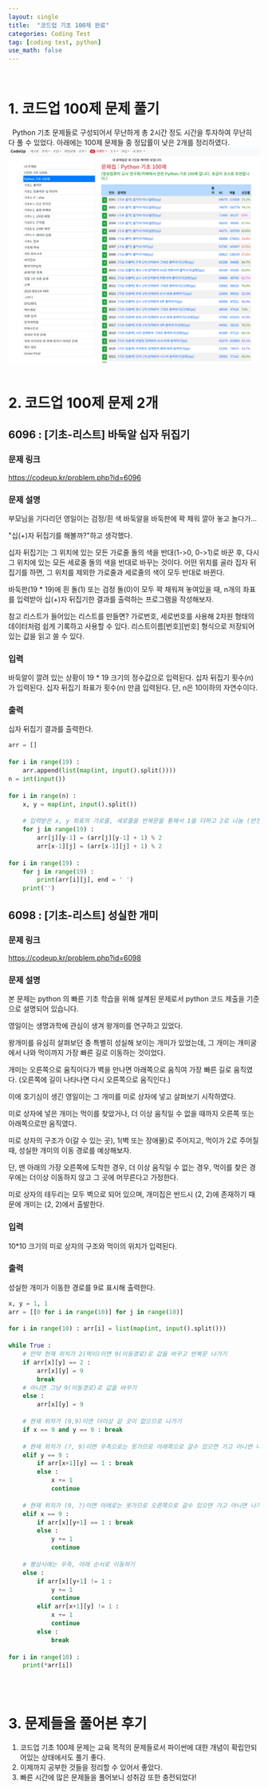 ```yaml
---
layout: single
title:  "코드업 기초 100제 완료"
categories: Coding Test
tag: [coding test, python]
use_math: false
---
```

<br>

# 1. 코드업 100제 문제 풀기
&nbsp; Python 기초 문제들로 구성되어서 무난하게 총 2시간 정도 시간을 투자하여 무난히 다 풀 수 있었다. 아래에는 100제 문제들 중 정답률이 낮은 2개를 정리하였다.
![](/images/20230415_1.png)
<br><br>

# 2. 코드업 100제 문제 2개
## 6096 : [기초-리스트] 바둑알 십자 뒤집기
### 문제 링크
<https://codeup.kr/problem.php?id=6096>

### 문제 설명
부모님을 기다리던 영일이는 검정/흰 색 바둑알을 바둑판에 꽉 채워 깔아 놓고 놀다가...

"십(+)자 뒤집기를 해볼까?"하고 생각했다.

십자 뒤집기는
그 위치에 있는 모든 가로줄 돌의 색을 반대(1->0, 0->1)로 바꾼 후, 
다시 그 위치에 있는 모든 세로줄 돌의 색을 반대로 바꾸는 것이다.
어떤 위치를 골라 집자 뒤집기를 하면, 그 위치를 제외한 가로줄과 세로줄의 색이 모두 반대로 바뀐다.

바둑판(19 * 19)에 흰 돌(1) 또는 검정 돌(0)이 모두 꽉 채워져 놓여있을 때,
n개의 좌표를 입력받아 십(+)자 뒤집기한 결과를 출력하는 프로그램을 작성해보자.

참고
리스트가 들어있는 리스트를 만들면?
가로번호, 세로번호를 사용해 2차원 형태의 데이터처럼 쉽게 기록하고 사용할 수 있다.
리스트이름[번호][번호] 형식으로 저장되어있는 값을 읽고 쓸 수 있다.

### 입력
바둑알이 깔려 있는 상황이 19 * 19 크기의 정수값으로 입력된다.
십자 뒤집기 횟수(n)가 입력된다.
십자 뒤집기 좌표가 횟수(n) 만큼 입력된다. 단, n은 10이하의 자연수이다.

### 출력
십자 뒤집기 결과를 출력한다.


```python
arr = []

for i in range(19) :
    arr.append(list(map(int, input().split())))
n = int(input())

for i in range(n) :
    x, y = map(int, input().split())
    
    # 입력받은 x, y 좌표의 가로줄, 세로줄을 반복문을 통해서 1을 더하고 2로 나눔 (반전 효과)
    for j in range(19) :
        arr[j][y-1] = (arr[j][y-1] + 1) % 2
        arr[x-1][j] = (arr[x-1][j] + 1) % 2
    
for i in range(19) :
    for j in range(19) :
        print(arr[i][j], end = ' ')
    print('')
```

## 6098 : [기초-리스트] 성실한 개미
### 문제 링크
<https://codeup.kr/problem.php?id=6098>

### 문제 설명 
본 문제는 python 의 빠른 기초 학습을 위해 설계된 문제로서 python 코드 제출을 기준으로 설명되어 있습니다. 

영일이는 생명과학에 관심이 생겨 왕개미를 연구하고 있었다.

왕개미를 유심히 살펴보던 중 특별히 성실해 보이는 개미가 있었는데,
그 개미는 개미굴에서 나와 먹이까지 가장 빠른 길로 이동하는 것이었다.

개미는 오른쪽으로 움직이다가 벽을 만나면 아래쪽으로 움직여 가장 빠른 길로 움직였다.
(오른쪽에 길이 나타나면 다시 오른쪽으로 움직인다.)

이에 호기심이 생긴 영일이는 그 개미를 미로 상자에 넣고 살펴보기 시작하였다.

미로 상자에 넣은 개미는 먹이를 찾았거나, 더 이상 움직일 수 없을 때까지
오른쪽 또는 아래쪽으로만 움직였다.

미로 상자의 구조가 0(갈 수 있는 곳), 1(벽 또는 장애물)로 주어지고,
먹이가 2로 주어질 때, 성실한 개미의 이동 경로를 예상해보자.

단, 맨 아래의 가장 오른쪽에 도착한 경우, 더 이상 움직일 수 없는 경우, 먹이를 찾은 경우에는
더이상 이동하지 않고 그 곳에 머무른다고 가정한다.

미로 상자의 테두리는 모두 벽으로 되어 있으며,
개미집은 반드시 (2, 2)에 존재하기 때문에 개미는 (2, 2)에서 출발한다.

### 입력
10*10 크기의 미로 상자의 구조와 먹이의 위치가 입력된다.

### 출력
성실한 개미가 이동한 경로를 9로 표시해 출력한다.


```python
x, y = 1, 1
arr = [[0 for i in range(10)] for j in range(10)]

for i in range(10) : arr[i] = list(map(int, input().split()))

while True : 
    # 만약 현재 위치가 2(먹이)이면 9(이동경로)로 값을 바꾸고 반복문 나가기
    if arr[x][y] == 2 : 
        arr[x][y] = 9
        break
    # 아니면 그냥 9(이동경로)로 값을 바꾸기
    else : 
        arr[x][y] = 9
    
    # 현재 위차가 (9,9)이면 더이상 갈 곳이 없으므로 나가기
    if x == 9 and y == 9 : break
    
    # 현재 위치가 (?, 9)이면 우측으로는 못가므로 아래쪽으로 갈수 있으면 가고 아니면 나가기
    elif y == 9 :
        if arr[x+1][y] == 1 : break
        else :
            x += 1
            continue

    # 현재 위치가 (9, ?)이면 아래로는 못가므로 오른쪽으로 갈수 있으면 가고 아니면 나가기 
    elif x == 9 :
        if arr[x][y+1] == 1 : break
        else : 
            y += 1
            continue
    
    # 평상시에는 우측, 아래 순서로 이동하기 
    else :
        if arr[x][y+1] != 1 :
            y += 1
            continue
        elif arr[x+1][y] != 1 :
            x += 1
            continue
        else : 
            break            
    
for i in range(10) :
    print(*arr[i])
```
<br><br>

# 3. 문제들을 풀어본 후기
1. 코드업 기초 100제 문제는 교육 목적의 문제들로서 파이썬에 대한 개념이 확립안되어있는 상태에서도 풀기 좋다.
2. 이제까지 공부한 것들을 정리할 수 있어서 좋았다.
3. 빠른 시간에 많은 문제들을 풀어보니 성취감 또한 충전되었다!
